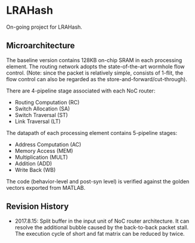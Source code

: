 # LRAHash
On-going project for LRAHash.

## Microarchitecture

The baseline version contains 128KB on-chip SRAM in each processing element. The
routing network adopts the state-of-the-art wormhole flow control. (Note: since
the packet is relatively simple, consists of 1-flit, the flow control can also
be regarded as the store-and-forward/cut-through).

There are 4-pipeline stage associated with each NoC router:
- Routing Computation (RC)
- Switch Allocation (SA)
- Switch Traversal (ST)
- Link Traversal (LT)

The datapath of each processing element contains 5-pipeline stages:
- Address Computation (AC)
- Memory Access (MEM)
- Multiplication (MULT)
- Addition (ADD)
- Write Back (WB)

The code (behavior-level and post-syn level) is verified against the golden
vectors exported from MATLAB.

## Revision History
- 2017.8.15: Split buffer in the input unit of NoC router architecture. It can
  resolve the additional bubble caused by the back-to-back packet stall. The
  execution cycle of short and fat matrix can be reduced by twice.
